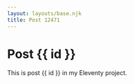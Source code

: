 ```yaml
---
layout: layouts/base.njk
title: Post 12471
---
```


# Post {{ id }}

This is post {{ id }} in my Eleventy project.
